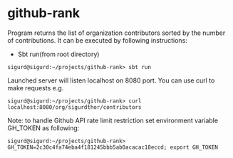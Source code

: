 # github-rank

  Program returns the list of organization contributors sorted by the number of contributions.
   It can be executed by following instructions:
   
   - Sbt run(from root directory)
    
    sigurd@sigurd:~/projects/github-rank> sbt run 
    
  Launched server will listen localhost on 8080 port. You can use curl to make requests e.g.
  
    sigurd@sigurd:~/projects/github-rank> curl localhost:8080/org/sigurdthor/contributors
    
  Note: to handle Github API rate limit restriction set environment variable GH_TOKEN as following:
  
    sigurd@sigurd:~/projects/github-rank> GH_TOKEN=2c30c4fa74eba4f181245bbb5ab0acacac18eccd; export GH_TOKEN  
    